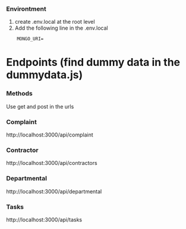 ### Environtment
1. create .env.local at the root level
2. Add the following line in the .env.local
```
    MONGO_URI=
```

# Endpoints (find dummy data in the dummydata.js)
### Methods
Use get and post in the urls
### Complaint
http://localhost:3000/api/complaint

### Contractor
http://localhost:3000/api/contractors

### Departmental
http://localhost:3000/api/departmental

### Tasks
http://localhost:3000/api/tasks

